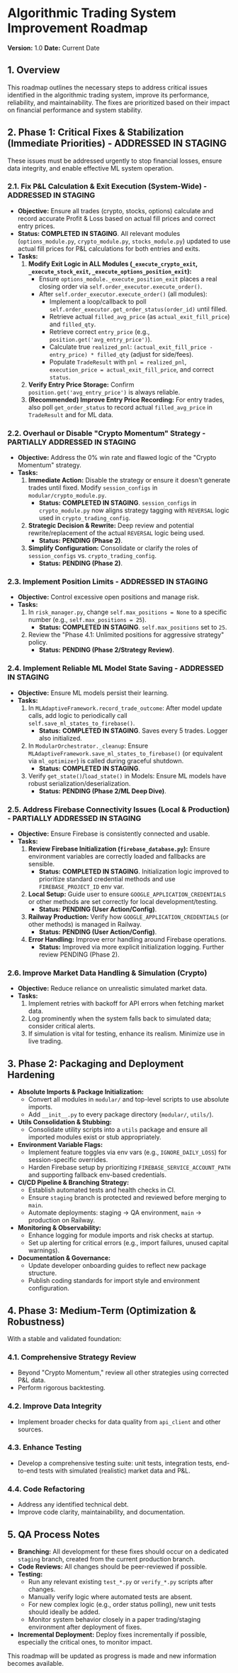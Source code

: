# Algorithmic Trading System Improvement Roadmap

**Version:** 1.0
**Date:** Current Date

## 1. Overview

This roadmap outlines the necessary steps to address critical issues identified in the algorithmic trading system, improve its performance, reliability, and maintainability. The fixes are prioritized based on their impact on financial performance and system stability.

## 2. Phase 1: Critical Fixes & Stabilization (Immediate Priorities) - ADDRESSED IN STAGING

These issues must be addressed urgently to stop financial losses, ensure data integrity, and enable effective ML system operation.

### 2.1. Fix P&L Calculation & Exit Execution (System-Wide) - ADDRESSED IN STAGING
*   **Objective:** Ensure all trades (crypto, stocks, options) calculate and record accurate Profit & Loss based on actual fill prices and correct entry prices.
*   **Status:** **COMPLETED IN STAGING**. All relevant modules (`options_module.py`, `crypto_module.py`, `stocks_module.py`) updated to use actual fill prices for P&L calculations for both entries and exits.
*   **Tasks:**
    1.  **Modify Exit Logic in ALL Modules (`_execute_crypto_exit`, `_execute_stock_exit`, `_execute_options_position_exit`):**
        *   Ensure `options_module._execute_position_exit` places a real closing order via `self.order_executor.execute_order()`.
        *   After `self.order_executor.execute_order()` (all modules):
            *   Implement a loop/callback to poll `self.order_executor.get_order_status(order_id)` until filled.
            *   Retrieve actual `filled_avg_price` (as `actual_exit_fill_price`) and `filled_qty`.
            *   Retrieve correct `entry_price` (e.g., `position.get('avg_entry_price')`).
            *   Calculate true `realized_pnl`: `(actual_exit_fill_price - entry_price) * filled_qty` (adjust for side/fees).
            *   Populate `TradeResult` with `pnl = realized_pnl`, `execution_price = actual_exit_fill_price`, and correct `status`.
    2.  **Verify Entry Price Storage:** Confirm `position.get('avg_entry_price')` is always reliable.
    3.  **(Recommended) Improve Entry Price Recording:** For entry trades, also poll `get_order_status` to record actual `filled_avg_price` in `TradeResult` and for ML data.

### 2.2. Overhaul or Disable "Crypto Momentum" Strategy - PARTIALLY ADDRESSED IN STAGING
*   **Objective:** Address the 0% win rate and flawed logic of the "Crypto Momentum" strategy.
*   **Tasks:**
    1.  **Immediate Action:** Disable the strategy or ensure it doesn't generate trades until fixed. Modify `session_configs` in `modular/crypto_module.py`.
        *   **Status:** **COMPLETED IN STAGING**. `session_configs` in `crypto_module.py` now aligns strategy tagging with `REVERSAL` logic used in `crypto_trading_config`.
    2.  **Strategic Decision & Rewrite:** Deep review and potential rewrite/replacement of the actual `REVERSAL` logic being used.
        *   **Status:** **PENDING (Phase 2)**.
    3.  **Simplify Configuration:** Consolidate or clarify the roles of `session_configs` vs. `crypto_trading_config`.
        *   **Status:** **PENDING (Phase 2)**.

### 2.3. Implement Position Limits - ADDRESSED IN STAGING
*   **Objective:** Control excessive open positions and manage risk.
*   **Tasks:**
    1.  In `risk_manager.py`, change `self.max_positions = None` to a specific number (e.g., `self.max_positions = 25`).
        *   **Status:** **COMPLETED IN STAGING**. `self.max_positions` set to `25`.
    2.  Review the "Phase 4.1: Unlimited positions for aggressive strategy" policy.
        *   **Status:** **PENDING (Phase 2/Strategy Review)**.

### 2.4. Implement Reliable ML Model State Saving - ADDRESSED IN STAGING
*   **Objective:** Ensure ML models persist their learning.
*   **Tasks:**
    1.  In `MLAdaptiveFramework.record_trade_outcome`: After model update calls, add logic to periodically call `self.save_ml_states_to_firebase()`.
        *   **Status:** **COMPLETED IN STAGING**. Saves every 5 trades. Logger also initialized.
    2.  In `ModularOrchestrator._cleanup`: Ensure `MLAdaptiveFramework.save_ml_states_to_firebase()` (or equivalent via `ml_optimizer`) is called during graceful shutdown.
        *   **Status:** **COMPLETED IN STAGING**.
    3.  Verify `get_state()`/`load_state()` in Models: Ensure ML models have robust serialization/deserialization.
        *   **Status:** **PENDING (Phase 2/ML Deep Dive)**.

### 2.5. Address Firebase Connectivity Issues (Local & Production) - PARTIALLY ADDRESSED IN STAGING
*   **Objective:** Ensure Firebase is consistently connected and usable.
*   **Tasks:**
    1.  **Review Firebase Initialization (`firebase_database.py`):** Ensure environment variables are correctly loaded and fallbacks are sensible.
        *   **Status:** **COMPLETED IN STAGING**. Initialization logic improved to prioritize standard credential methods and use `FIREBASE_PROJECT_ID` env var.
    2.  **Local Setup:** Guide user to ensure `GOOGLE_APPLICATION_CREDENTIALS` or other methods are set correctly for local development/testing.
        *   **Status:** **PENDING (User Action/Config)**.
    3.  **Railway Production:** Verify how `GOOGLE_APPLICATION_CREDENTIALS` (or other methods) is managed in Railway.
        *   **Status:** **PENDING (User Action/Config)**.
    4.  **Error Handling:** Improve error handling around Firebase operations.
        *   **Status:** Improved via more explicit initialization logging. Further review PENDING (Phase 2).

### 2.6. Improve Market Data Handling & Simulation (Crypto)
*   **Objective:** Reduce reliance on unrealistic simulated market data.
*   **Tasks:**
    1.  Implement retries with backoff for API errors when fetching market data.
    2.  Log prominently when the system falls back to simulated data; consider critical alerts.
    3.  If simulation is vital for testing, enhance its realism. Minimize use in live trading.

## 3. Phase 2: Packaging and Deployment Hardening

* **Absolute Imports & Package Initialization:**
  - Convert all modules in `modular/` and top-level scripts to use absolute imports.
  - Add `__init__.py` to every package directory (`modular/`, `utils/`).
* **Utils Consolidation & Stubbing:**
  - Consolidate utility scripts into a `utils` package and ensure all imported modules exist or stub appropriately.
* **Environment Variable Flags:**
  - Implement feature toggles via env vars (e.g., `IGNORE_DAILY_LOSS`) for session-specific overrides.
  - Harden Firebase setup by prioritizing `FIREBASE_SERVICE_ACCOUNT_PATH` and supporting fallback env-based credentials.
* **CI/CD Pipeline & Branching Strategy:**
  - Establish automated tests and health checks in CI.
  - Ensure `staging` branch is protected and reviewed before merging to `main`.
  - Automate deployments: staging -> QA environment, `main` -> production on Railway.
* **Monitoring & Observability:**
  - Enhance logging for module imports and risk checks at startup.
  - Set up alerting for critical errors (e.g., import failures, unused capital warnings).
* **Documentation & Governance:**
  - Update developer onboarding guides to reflect new package structure.
  - Publish coding standards for import style and environment configuration.

## 4. Phase 3: Medium-Term (Optimization & Robustness)

With a stable and validated foundation:

### 4.1. Comprehensive Strategy Review
*   Beyond "Crypto Momentum," review all other strategies using corrected P&L data.
*   Perform rigorous backtesting.

### 4.2. Improve Data Integrity
*   Implement broader checks for data quality from `api_client` and other sources.

### 4.3. Enhance Testing
*   Develop a comprehensive testing suite: unit tests, integration tests, end-to-end tests with simulated (realistic) market data and P&L.

### 4.4. Code Refactoring
*   Address any identified technical debt.
*   Improve code clarity, maintainability, and documentation.

## 5. QA Process Notes

*   **Branching:** All development for these fixes should occur on a dedicated `staging` branch, created from the current production branch.
*   **Code Reviews:** All changes should be peer-reviewed if possible.
*   **Testing:**
    *   Run any relevant existing `test_*.py` or `verify_*.py` scripts after changes.
    *   Manually verify logic where automated tests are absent.
    *   For new complex logic (e.g., order status polling), new unit tests should ideally be added.
    *   Monitor system behavior closely in a paper trading/staging environment after deployment of fixes.
*   **Incremental Deployment:** Deploy fixes incrementally if possible, especially the critical ones, to monitor impact.

This roadmap will be updated as progress is made and new information becomes available. 